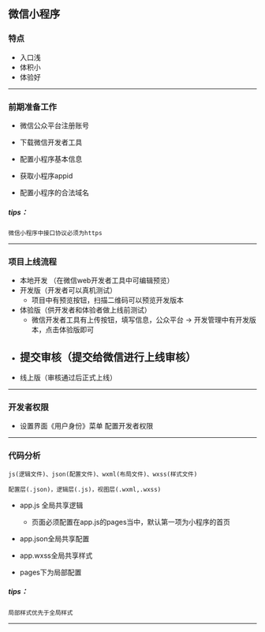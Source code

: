 ## 微信小程序

### 特点

- 入口浅
- 体积小
- 体验好

------

### 前期准备工作

- 微信公众平台注册账号

- 下载微信开发者工具

- 配置小程序基本信息

- 获取小程序appid

- 配置小程序的合法域名

##### tips：

```
微信小程序中接口协议必须为https
```

------

### 项目上线流程

- 本地开发 （在微信web开发者工具中可编辑预览）
- 开发版（开发者可以真机测试）
  - 项目中有预览按钮，扫描二维码可以预览开发版本
- 体验版（供开发者和体验者做上线前测试）
  - 微信开发者工具有上传按钮，填写信息，公众平台 -> 开发管理中有开发版本，点击体验版即可
- 提交审核（提交给微信进行上线审核）
  - 
- 线上版（审核通过后正式上线）

------

### 开发者权限

- 设置界面《用户身份》菜单 配置开发者权限
---

### 代码分析
```
js(逻辑文件)、json(配置文件)、wxml(布局文件)、wxss(样式文件)

配置层(.json)，逻辑层(.js)，视图层(.wxml,.wxss)
```

- app.js 全局共享逻辑
  - 页面必须配置在app.js的pages当中，默认第一项为小程序的首页
- app.json全局共享配置
- app.wxss全局共享样式

- pages下为局部配置

##### tips：

```
局部样式优先于全局样式
```

------

